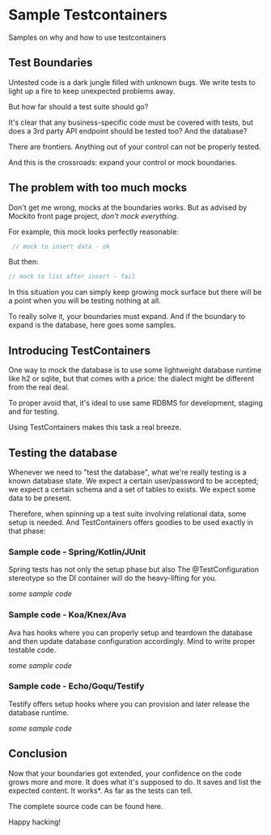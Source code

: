 # Sample Testcontainers

Samples on why and how to use testcontainers

## Test Boundaries

Untested code is a dark jungle filled with unknown bugs. We write tests to light
up a fire to keep unexpected problems away.

But how far should a test suite should go?

It's clear that any business-specific code must be covered with tests, but does
a 3rd party API endpoint should be tested too? And the database?

There are frontiers. Anything out of your control can not be properly tested.

And this is the crossroads: expand your control or mock boundaries.

## The problem with too much mocks

Don't get me wrong, mocks at the boundaries works. But as advised by Mockito
front page project, _don't mock everything_.

For example, this mock looks perfectly reasonable:

```kotlin
 // mock to insert data - ok
```

But then:

```kotlin
// mock to list after insert - fail
```

In this situation you can simply keep growing mock surface but there will be a
point when you will be testing nothing at all.

To really solve it, your boundaries must expand. And if the boundary to expand
is the database, here goes some samples.

## Introducing TestContainers

One way to mock the database is to use some lightweight database runtime like h2
or sqlite, but that comes with a price: the dialect might be different from the
real deal.

To proper avoid that, it's ideal to use same RDBMS for development, staging and
for testing.

Using TestContainers makes this task a real breeze.

## Testing the database

Whenever we need to "test the database", what we're really testing is a known
database state. We expect a certain user/password to be accepted; we expect a
certain schema and a set of tables to exists. We expect some data to be present.

Therefore, when spinning up a test suite involving relational data, some setup
is needed. And TestContainers offers goodies to be used exactly in that phase:

### Sample code - Spring/Kotlin/JUnit

Spring tests has not only the setup phase but also The @TestConfiguration
stereotype so the DI container will do the heavy-lifting for you.

_some sample code_

### Sample code - Koa/Knex/Ava

Ava has hooks where you can properly setup and teardown the database and then
update database configuration accordingly. Mind to write proper testable code.

_some sample code_

### Sample code - Echo/Goqu/Testify

Testify offers setup hooks where you can provision and later release the
database runtime.

_some sample code_

## Conclusion

Now that your boundaries got extended, your confidence on the code grows more
and more. It does what it's supposed to do. It saves and list the expected
content. It works*. As far as the tests can tell.

The complete source code can be found here.

Happy hacking!
